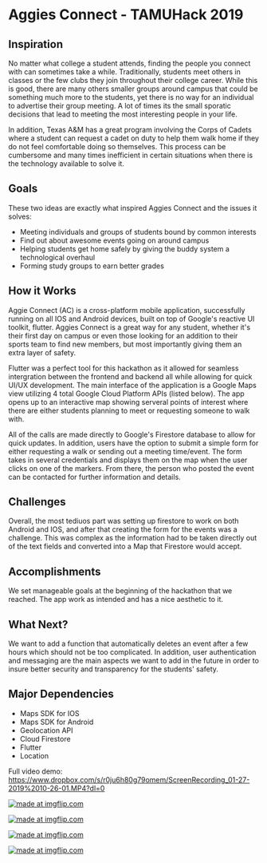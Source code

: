 # Aggies Connect - TAMUHack 2019

## Inspiration
  No matter what college a student attends, finding the people you connect with can sometimes take a while. Traditionally, students meet others in classes or the few clubs they join throughout their college career. While this is good, there are many others smaller groups around campus that could be something much more to the students, yet there is no way for an individual to advertise their group meeting. A lot of times its the small sporatic decisions that lead to meeting the most interesting people in your life.
  
  In addition, Texas A&M has a great program involving the Corps of Cadets where a student can request a cadet on duty to help them walk home if they do not feel comfortable doing so themselves. This process can be cumbersome and many times inefficient in certain situations when there is the technology available to solve it.
  
  ## Goals
  These two ideas are exactly what inspired Aggies Connect and the issues it solves:
  - Meeting individuals and groups of students bound by common interests
  - Find out about awesome events going on around campus
  - Helping students get home safely by giving the buddy system a technological overhaul
  - Forming study groups to earn better grades
  
  
  ## How it Works
  Aggie Connect (AC) is a cross-platform mobile application, successfully running on all IOS and Android devices, built on top of Google's reactive UI toolkit, flutter. Aggies Connect is a great way for any student, whether it's their first day on campus or even those looking for an addition to their sports team to find new members, but most importantly giving them an extra layer of safety. 

  Flutter was a perfect tool for this hackathon as it allowed for seamless intergration between the frontend and backend all while allowing for quick UI/UX development. The main interface of the application is a Google Maps view utilizing 4 total Google Cloud Platform APIs (listed below). The app opens up to an interactive map showing serveral points of interest where there are either students planning to meet or requesting someone to walk with. 
  
  All of the calls are made directly to Google's Firestore database to allow for quick updates. In addition, users have the option to submit a simple form for either requesting a walk or sending out a meeting time/event. The form takes in several credentials and displays them on the map when the user clicks on one of the markers. From there, the person who posted the event can be contacted for further information and details.
  
  ## Challenges
  Overall, the most tediuos part was setting up firestore to work on both Android and IOS, and after that creating the form for the events was a challenge. This was complex as the information had to be taken directly out of the text fields and converted into a Map that Firestore would accept.
  
  ## Accomplishments
  We set manageable goals at the beginning of the hackathon that we reached. The app work as intended and has a nice aesthetic to it. 
  
  ## What Next?
  We want to add a function that automatically deletes an event after a few hours which should not be too complicated. In addition, user authentication and messaging are the main aspects we want to add in the future in order to insure better security and transparency for the students' safety.
  
  ## Major Dependencies
  - Maps SDK for IOS
  - Maps SDK for Android
  - Geolocation API
  - Cloud Firestore
  - Flutter 
  - Location
  
 Full video demo: https://www.dropbox.com/s/r0ju6h80g79omem/ScreenRecording_01-27-2019%2010-26-01.MP4?dl=0

<a href="https://imgflip.com/gif/2s5uaw"><img src="https://i.imgflip.com/2s5uaw.gif" title="made at imgflip.com"/></a>

<a href="https://imgflip.com/gif/2s5udy"><img src="https://i.imgflip.com/2s5udy.gif" title="made at imgflip.com"/></a>

<a href="https://imgflip.com/gif/2s5uh8"><img src="https://i.imgflip.com/2s5uh8.gif" title="made at imgflip.com"/></a>

<a href="https://imgflip.com/gif/2s5uj6"><img src="https://i.imgflip.com/2s5uj6.gif" title="made at imgflip.com"/></a>


